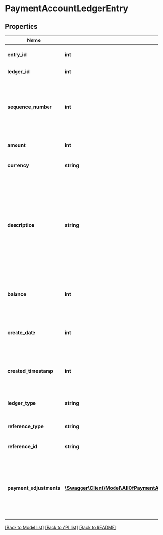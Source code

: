 # PaymentAccountLedgerEntry

## Properties
Name | Type | Description | Notes
------------ | ------------- | ------------- | -------------
**entry_id** | **int** | The ledger entry&#x27;s numeric ID. | [optional] 
**ledger_id** | **int** | The ledger&#x27;s numeric ID. | [optional] 
**sequence_number** | **int** | The sequence allows ledger entries to be sorted chronologically. The higher the sequence, the more recent the entry. | [optional] 
**amount** | **int** | The amount of money credited to the ledger. | [optional] 
**currency** | **string** | The currency of the entry on the ledger. | [optional] 
**description** | **string** | Details what kind of ledger entry this is: a payment, refund, reversal of a failed refund, disbursement, returned disbursement, recoupment, miscellaneous credit, miscellaneous debit, or bill payment. | [optional] 
**balance** | **int** | The amount of money in the shop&#x27;s ledger the moment after this entry was applied. | [optional] 
**create_date** | **int** | The date and time the ledger entry was created in Epoch seconds. | [optional] 
**created_timestamp** | **int** | The date and time the ledger entry was created in Epoch seconds. | [optional] 
**ledger_type** | **string** | The original reference type for the ledger entry. | [optional] 
**reference_type** | **string** | The object type the ledger entry refers to. | [optional] 
**reference_id** | **string** | The object id the ledger entry refers to. | [optional] 
**payment_adjustments** | [**\Swagger\Client\Model\AllOfPaymentAccountLedgerEntryPaymentAdjustmentsItems[]**](.md) | List of refund objects on an Etsy Payments transaction. All monetary amounts are in USD pennies unless otherwise specified. | [optional] 

[[Back to Model list]](../../README.md#documentation-for-models) [[Back to API list]](../../README.md#documentation-for-api-endpoints) [[Back to README]](../../README.md)

